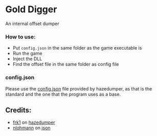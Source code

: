 # Gold Digger
An internal offset dumper

### How to use:
- Put `config.json` in the same folder as the game executable is
- Run the game
- Inject the DLL
- Find the offset file in the same folder as config file

### config.json
Please use the [config.json](https://github.com/frk1/hazedumper/blob/master/config.json) file provided by hazedumper, as that is the standard and the
one that the program uses as a base.

## Credits:
- [frk1](https://github.com/frk1) on [hazedumper](https://github.com/frk1/hazedumper/)
- [nlohmann](https://github.com/nlohmann) on [json](https://github.com/nlohmann/json)
